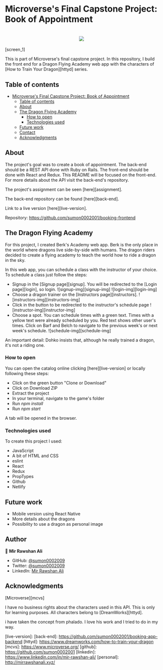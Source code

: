 # Microverse's Final Capstone Project: Book of Appointment

<h1 align="center"><img src="screen_1.png"></h1>
[screen_1] 

This is part of Microverse's final capstone project.
In this repository, I build the front end for a Dragon Flying Academy web app with the characters of [How to Train Your Dragon][httyd] series.


## Table of contents

- [Microverse's Final Capstone Project: Book of Appointment](#microverses-final-capstone-project-book-of-appointment)
  - [Table of contents](#table-of-contents)
  - [About](#about)
  - [The Dragon Flying Academy](#the-dragon-flying-academy)
    - [How to open](#how-to-open)
    - [Technologies used](#technologies-used)
  - [Future work](future-work)
  - [Contact](#contact)
  - [Acknowledgments](#acknowledgments)


## About 

The project's goal was to create a book of appointment. The back-end should be a REST API done with Ruby on Rails. The front-end should be done with React and Redux. This README will be focused on the front-end. For more details about the API visit the back-end's repository.

The project's assignment can be seen [here][assignment].

The back-end repository can be found [here][back-end].

Link to a live version [here][live-version].

Repository: https://github.com/sumon0002001/booking-frontend


## The Dragon Flying Academy 

For this project, I created Berk's Academy web app. Berk is the only place in the world where dragons live side-by-side with humans. The dragon riders decided to create a  flying academy to teach the world how to ride a dragon in the sky.

In this web app, you can schedule a class with the instructor of your choice. To schedule a class just follow the steps:

* Signup in the [Signup page][signup]. You will be redirected to the [Login page][login], so login.
![signup-img][signup-img]
![login-img][login-img]
* Choose a dragon trainer on the [Instructors page][instructors].
![instructors-img][instructors-img]
* Click in the button to be redirected to the instructor's schedule page
![instructor-img][instructor-img]
* Choose a spot. You can schedule times with  a green text. Times with a yellow text were already scheduled by you. Red text shows other user's times. Click on Barf and Belch to navigate to the previous week's or next week's schedule.
![schedule-img][schedule-img]

An important detail: Dohko insists that, although he really trained a dragon, it's not a riding one.


### How to open

You can open the catalog online clicking [here][live-version] or locally following these steps:

* Click on the green button "Clone or Download"
* Click on Download ZIP
* Extract the project
* In your terminal, navigate to the game's folder
* Run *npm install*
* Run *npm start*

A tab will be opened in the browser.


### Technologies used

To create this project I used:

* JavaScript
* A bit of HTML and CSS
* eslint
* React
* Redux
* PropTypes
* Github
* Netlify


## Future work

- Mobile version using React Native
- More details about the dragons
- Possibility to use a dragon as personal image



## Author

👤 **Mir Rawshan Ali**

- GitHub: [@sumon0002009](https://github.com/sumon0002001)
- Twitter: [@sumon0002009](https://twitter.com/Sumon0002009)
- LinkedIn: [Mir Rawshan Ali](https://www.linkedin.com/in/mir-rawshan-ali-27b6a5198/)




## Acknowledgments

[Microverse][mcvs]

I have no business rights about the characters used in this API. This is only for learning purposes. All characters belong to [DreamWorks][httyd].

i have taken the concept from phalado. I love his work and I tried to do in my way. 

<!-- Links -->

[live-version]:
[back-end]: https://github.com/sumon0002001/booking-app-backend
[httyd]: https://www.dreamworks.com/how-to-train-your-dragon
[mcvs]: https://www.microverse.org/
[github]: https://github.com/sumon0002001
[linkedin]: https://www.linkedin.com/in/mir-rawshan-ali/
[personal]: http://mirrawshanali.xyz/

